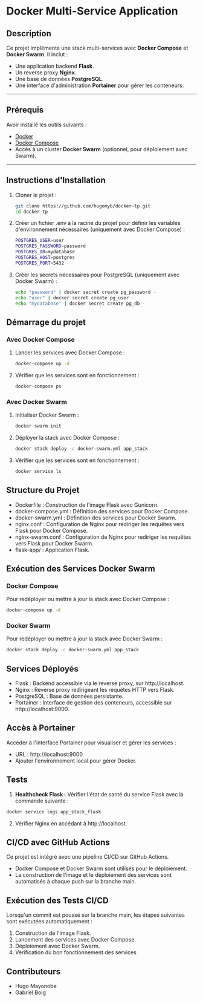 # Docker Multi-Service Application

## Description

Ce projet implémente une stack multi-services avec **Docker Compose** et **Docker Swarm**. Il inclut :
- Une application backend **Flask**.
- Un reverse proxy **Nginx**.
- Une base de données **PostgreSQL**.
- Une interface d'administration **Portainer** pour gérer les conteneurs.

---

## Prérequis

Avoir installé les outils suivants :
- [Docker](https://www.docker.com/)
- [Docker Compose](https://docs.docker.com/compose/)
- Accès à un cluster **Docker Swarm** (optionnel, pour déploiement avec Swarm).

---

## Instructions d'Installation

1. Cloner le projet :
   ```bash
   git clone https://github.com/hugomyb/docker-tp.git
   cd docker-tp
    ```
   
2. Créer un fichier .env à la racine du projet pour définir les variables d'environnement nécessaires (uniquement avec Docker Compose) :

   ```bash
   POSTGRES_USER=user
   POSTGRES_PASSWORD=password
   POSTGRES_DB=mydatabase
   POSTGRES_HOST=postgres
   POSTGRES_PORT=5432
   ```
   
2. Créer les secrets nécessaires pour PostgreSQL (uniquement avec Docker Swarm) :
    ```bash
    echo "password" | docker secret create pg_password -
    echo "user" | docker secret create pg_user -
    echo "mydatabase" | docker secret create pg_db -
    ```
   
## Démarrage du projet

### Avec Docker Compose

1. Lancer les services avec Docker Compose :
    ```bash
    docker-compose up -d
    ```
   
2. Vérifier que les services sont en fonctionnement :
    ```bash
    docker-compose ps
    ```
   
### Avec Docker Swarm

1. Initialiser Docker Swarm :
    ```bash
    docker swarm init
    ```
   
2. Déployer la stack avec Docker Compose :
    ```bash
    docker stack deploy -c docker-swarm.yml app_stack
    ```
   
3. Vérifier que les services sont en fonctionnement :
    ```bash
    docker service ls
    ```
   
## Structure du Projet

- Dockerfile : Construction de l'image Flask avec Gunicorn.
- docker-compose.yml : Définition des services pour Docker Compose.
- docker-swarm.yml : Définition des services pour Docker Swarm.
- nginx.conf : Configuration de Nginx pour rediriger les requêtes vers Flask pour Docker Compose.
- nginx-swarm.conf : Configuration de Nginx pour rediriger les requêtes vers Flask pour Docker Swarm.
- flask-app/ : Application Flask.

## Exécution des Services Docker Swarm

### Docker Compose

Pour redéployer ou mettre à jour la stack avec Docker Compose :
```bash
docker-compose up -d
```

### Docker Swarm

Pour redéployer ou mettre à jour la stack avec Docker Swarm :
```bash
docker stack deploy -c docker-swarm.yml app_stack
```

## Services Déployés

- Flask : Backend accessible via le reverse proxy, sur http://localhost.
- Nginx : Reverse proxy redirigeant les requêtes HTTP vers Flask.
- PostgreSQL : Base de données persistante.
- Portainer : Interface de gestion des conteneurs, accessible sur http://localhost:9000.

## Accès à Portainer

Accéder à l'interface Portainer pour visualiser et gérer les services :

- URL : http://localhost:9000
- Ajouter l'environnement local pour gérer Docker.

## Tests

1. **Healthcheck Flask :** Vérifier l'état de santé du service Flask avec la commande suivante :
```bash
docker service logs app_stack_flask
```
2. Vérifier Nginx en accédant à http://localhost.

## CI/CD avec GitHub Actions

Ce projet est intégré avec une pipeline CI/CD sur GitHub Actions.

- Docker Compose et Docker Swarm sont utilisés pour le déploiement.
- La construction de l'image et le déploiement des services sont automatisés à chaque push sur la branche main.

## Exécution des Tests CI/CD

Lorsqu'un commit est poussé sur la branche main, les étapes suivantes sont exécutées automatiquement :

1. Construction de l'image Flask.
2. Lancement des services avec Docker Compose. 
3. Déploiement avec Docker Swarm.  
4. Vérification du bon fonctionnement des services

## Contributeurs

- Hugo Mayonobe
- Gabriel Boig
